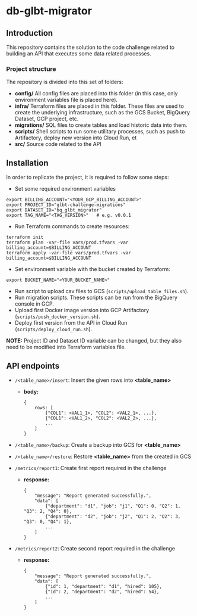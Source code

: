 # db-glbt-migrator

## Introduction
This repository contains the solution to the code challenge related to building an API that executes some data related processes.

### Project structure
The repository is divided into this set of folders:

* **config/** All config files are placed into this folder (in this case, only environment variables file is placed here).
* **infra/** Terraform files are placed in this folder. These files are used to create the underlying infrastructure, such as the GCS Bucket, BigQuery Dataset, GCP project, etc.
* **migrations/** SQL files to create tables and load historic data into them.
* **scripts/** Shell scripts to run some utilitary processes, such as push to Artifactory, deploy new version into Cloud Run, et
* **src/** Source code related to the API

## Installation
In order to replicate the project, it is required to follow some steps:

* Set some required environment variables
```
export BILLING_ACCOUNT="<YOUR_GCP_BILLING_ACCOUNT>"
export PROJECT_ID="glbt-challenge-migrations"
export DATASET_ID="bq_glbt_migrator"
export TAG_NAME="<TAG_VERSION>"   # e.g. v0.0.1
```
* Run Terraform commands to create resources:
```
terraform init
terraform plan -var-file vars/prod.tfvars -var billing_account=$BILLING_ACCOUNT
terraform apply -var-file vars/prod.tfvars -var billing_account=$BILLING_ACCOUNT
```
* Set environment variable with the bucket created by Terraform:
```
export BUCKET_NAME="<YOUR_BUCKET_NAME>"
```
* Run script to upload csv files to GCS (`scripts/upload_table_files.sh`).
* Run migration scripts. These scripts can be run from the BigQuery console in GCP.
* Upload first Docker image version into GCP Artifactory (`scripts/push_docker_version.sh`).
* Deploy first version from the API in Cloud Run (`scripts/deploy_cloud_run.sh`).

**NOTE:**  Project ID and Dataset ID variable can be changed, but they also need to be modified into Terraform variables file.

## API endpoints
* `/<table_name>/insert`: Insert the given rows into **<table_name>**
    * **body:**
      ```
      {
          rows: [
              {"COL1": <VAL1_1>, "COL2": <VAL2_1>, ...},
              {"COL1": <VAL1_2>, "COL2": <VAL2_2>, ...},
              ...
          ]
      }
      ```
      
* `/<table_name>/backup`: Create a backup into GCS for **<table_name>**
* `/<table_name>/restore`: Restore **<table_name>** from the created in GCS
* `/metrics/report1`: Create first report required in the challenge
   * **response:**
     ```
     {
         "message": "Report generated successfully.",
         "data": [
             {"department": "d1", "job": "j1", "Q1": 0, "Q2": 1, "Q3": 2, "Q4": 0},
             {"department": "d2", "job": "j2", "Q1": 2, "Q2": 3, "Q3": 0, "Q4": 1},
             ...
         ]
     }
     ``` 
* `/metrics/report2`: Create second report required in the challenge
   * **response:**
     ```
     {
         "message": "Report generated successfully.",
         "data": [
             {"id": 1, "department": "d1", "hired": 105},
             {"id": 2, "department": "d2", "hired": 54},
             ...
         ]
     }
     ```
   
